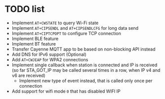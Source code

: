 # TODO list

- Implement `AT+CWSTATE` to query Wi-Fi state
- Implement `AT+CIPSENDL` and `AT+CIPSENDLCFG` for long data send
- Implement `AT+CIPTCPOPT` to configure TCP connection
- Implement BLE feature
- Implement BT feature
- Transfer Cayenne MQTT app to be based on non-blocking API instead
- Add DNS for IPv6 support (Optional)
- Add `AT+CWJEAP` for WPA2 connections
- Implement single callback when station is connected and IP is received (so far STA_GOT_IP may be called several times in a row, when IP v4 and v6 are received)
   - Implement new type of event instead, that is called only once per connection
- Add support for wifi mode `0` that has disabled WIFI IP